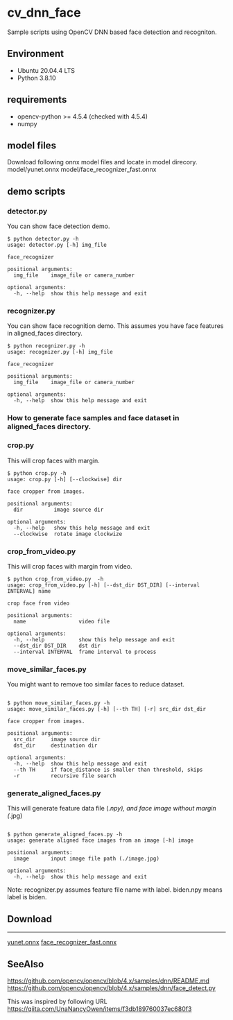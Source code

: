 # cv_dnn_face
Sample scripts using OpenCV DNN based face detection and recogniton.

## Environment
- Ubuntu 20.04.4 LTS
- Python 3.8.10

## requirements
- opencv-python >= 4.5.4 (checked with 4.5.4)
- numpy

## model files
Download following onnx model files and locate in model direcory.
model/yunet.onnx
model/face_recognizer_fast.onnx

## demo scripts
### detector.py

You can show face detection demo.

```
$ python detector.py -h
usage: detector.py [-h] img_file

face_recognizer

positional arguments:
  img_file    image_file or camera_number

optional arguments:
  -h, --help  show this help message and exit
```

### recognizer.py

You can show face recognition demo.
This assumes you have face features in aligned_faces directory.


```
$ python recognizer.py -h
usage: recognizer.py [-h] img_file

face_recognizer

positional arguments:
  img_file    image_file or camera_number

optional arguments:
  -h, --help  show this help message and exit

```

### How to generate face samples and face dataset in aligned_faces directory.
### crop.py

This will crop faces with margin.

```commandline
$ python crop.py -h
usage: crop.py [-h] [--clockwise] dir

face cropper from images.

positional arguments:
  dir          image source dir

optional arguments:
  -h, --help   show this help message and exit
  --clockwise  rotate image clockwize

```

### crop_from_video.py
This will crop faces with margin from video.

```commandline
$ python crop_from_video.py  -h
usage: crop_from_video.py [-h] [--dst_dir DST_DIR] [--interval INTERVAL] name

crop face from video

positional arguments:
  name                 video file

optional arguments:
  -h, --help           show this help message and exit
  --dst_dir DST_DIR    dst dir
  --interval INTERVAL  frame interval to process

```


### move_similar_faces.py
You might want to remove too similar faces to reduce dataset.

```commandline

$ python move_similar_faces.py -h
usage: move_similar_faces.py [-h] [--th TH] [-r] src_dir dst_dir

face cropper from images.

positional arguments:
  src_dir     image source dir
  dst_dir     destination dir

optional arguments:
  -h, --help  show this help message and exit
  --th TH     if face_distance is smaller than threshold, skips
  -r          recursive file search
```

### generate_aligned_faces.py

This will generate feature data file (*.npy), and face image without margin (*.jpg)

```commandline

$ python generate_aligned_faces.py -h
usage: generate aligned face images from an image [-h] image

positional arguments:
  image       input image file path (./image.jpg)

optional arguments:
  -h, --help  show this help message and exit
```

Note:
recognizer.py assumes feature file name with label.
biden.npy means label is biden.

## Download
--------
[yunet.onnx](https://github.com/ShiqiYu/libfacedetection.train/blob/master/tasks/task1/onnx/yunet.onnx)
[face_recognizer_fast.onnx](https://drive.google.com/file/d/1ClK9WiB492c5OZFKveF3XiHCejoOxINW/view?usp=sharing)

## SeeAlso
https://github.com/opencv/opencv/blob/4.x/samples/dnn/README.md
https://github.com/opencv/opencv/blob/4.x/samples/dnn/face_detect.py

This was inspired by following URL
https://qiita.com/UnaNancyOwen/items/f3db189760037ec680f3
